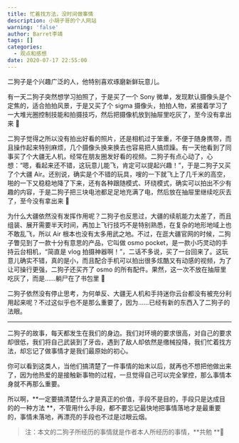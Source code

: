```yaml
---
title: 忙着找方法，没时间做事情
description: 小胡子哥的个人网站
warning: 'false'
author: Barret李靖
tags: []
categories:
  - 观点和感想
date: 2020-07-17 22:55:00
---
```


二狗子是个兴趣广泛的人，他特别喜欢琢磨新鲜玩意儿。


有一天二狗子突然想学习拍照了，于是买了一个 Sony 微单，发现默认摄像头是个定焦的，适合拍拍风景，于是又买了个 sigma 摄像头，拍拍人物，紧接着学习了一大堆光圈控制技能和拍摄技巧，然后把摄像机放到抽屉里吃灰了，至今没有拿出来 🤪


二狗子觉得之所以没有拍出好看的照片，还是相机过于笨重，不便于随身携带，而且操作起来特别麻烦，几个摄像头换来换去也容易把人搞烦躁。有一天他看到了同事买了个大疆无人机，经常在朋友圈发好看的视频。二狗子有点心动了，心想：“嗯，看起来还不错，这玩意儿能飞，肯定可以提起兴趣！”，于是二狗子又买了个大疆 Air。还别说，确实是个不错的玩具，嗖的一下就飞上了几千米的高空，啪的一下又稳稳地降了下来，还有各种跟随模式、环绕模式，确实可以拍出不少有趣的内容，于是二狗子把三块电池都足足地充满了电，然后放在抽屉里继续吃灰去了，至今没有拿出来 🤪


为什么大疆依然没有发挥作用呢？二狗子也反思过，大疆的续航能力太差了，而且组装、展开需要半天时间，再加上飞行技巧不是特别熟悉，在复杂的地形地域上也不敢乱飞，所以 Air 根本也没有太多用武之地。不过，在逛大疆官网的时候，二狗子瞥见到了一款十分有意思的产品，它叫做 osmo pocket，是一款小巧灵动的手持云台相机，“简直是 vlog 拍摄神器啊！”，二话不多说，买了一台回来了。这玩意儿确实不错，真的是小，而且配合手机可以拍出很多炫酷又有动感的视频，为了让可操行更强，二狗子还买齐了 osmo 的所有配件。果然，这一次不放在抽屉里吃灰了，而是……躺尸在了书包里 🤪


二狗子依然没有停止思考，为何单反、大疆无人机和手持迷你云台都没有被充分利用起来呢？不过这似乎也不是那么重要了，因为……已经有新的东西入了二狗子的法眼。



---



二狗子的故事，每天都发生在我们的身边。我们对环境的要求很高，对自己的要求却很低，我们将自己武装到了牙齿，遇到了敌人却依然是缴械投降，我们忙着找方法，却忘记了做事情才是我们最原始的初心。


你可以看到这类人，当他们搞清楚了一件事情的始末以后，就再也不想把他做出来了，因为他热爱的是接触新事物的过程，一旦觉得自己可以完全掌控，那么事情本身就不再那么重要。


所以啊，**一定要搞清楚什么才是真正的价值，手段不是目的，手段只是达成目的的一种方法 **，不管用什么手段，都不要忘记最快地把事情落地才是最重要的，事情未落地，再漂亮的手段也不过是过眼云烟。


> 注：本文的二狗子所经历的事情就是作者本人所经历的事情，**共勉 **🤪
